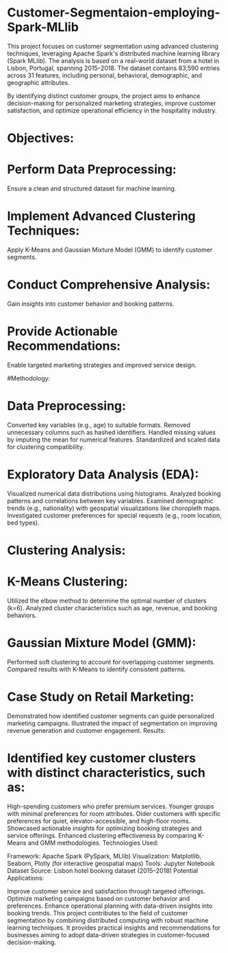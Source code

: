 # Customer-Segmentaion-employing-Spark-MLlib


This project focuses on customer segmentation using advanced clustering techniques, leveraging Apache Spark's distributed machine learning library (Spark MLlib). The analysis is based on a real-world dataset from a hotel in Lisbon, Portugal, spanning 2015–2018. The dataset contains 83,590 entries across 31 features, including personal, behavioral, demographic, and geographic attributes.

By identifying distinct customer groups, the project aims to enhance decision-making for personalized marketing strategies, improve customer satisfaction, and optimize operational efficiency in the hospitality industry.

# Objectives:

# Perform Data Preprocessing: 
Ensure a clean and structured dataset for machine learning.
# Implement Advanced Clustering Techniques: 
Apply K-Means and Gaussian Mixture Model (GMM) to identify customer segments.
# Conduct Comprehensive Analysis: 
Gain insights into customer behavior and booking patterns.
# Provide Actionable Recommendations:
Enable targeted marketing strategies and improved service design.

#Methodology:

# Data Preprocessing:
Converted key variables (e.g., age) to suitable formats.
Removed unnecessary columns such as hashed identifiers.
Handled missing values by imputing the mean for numerical features.
Standardized and scaled data for clustering compatibility.
# Exploratory Data Analysis (EDA):
Visualized numerical data distributions using histograms.
Analyzed booking patterns and correlations between key variables.
Examined demographic trends (e.g., nationality) with geospatial visualizations like choropleth maps.
Investigated customer preferences for special requests (e.g., room location, bed types).
# Clustering Analysis:
# K-Means Clustering:
Utilized the elbow method to determine the optimal number of clusters (k=6).
Analyzed cluster characteristics such as age, revenue, and booking behaviors.
# Gaussian Mixture Model (GMM):
Performed soft clustering to account for overlapping customer segments.
Compared results with K-Means to identify consistent patterns.
# Case Study on Retail Marketing:
Demonstrated how identified customer segments can guide personalized marketing campaigns.
Illustrated the impact of segmentation on improving revenue generation and customer engagement.
Results:

# Identified key customer clusters with distinct characteristics, such as:
High-spending customers who prefer premium services.
Younger groups with minimal preferences for room attributes.
Older customers with specific preferences for quiet, elevator-accessible, and high-floor rooms.
Showcased actionable insights for optimizing booking strategies and service offerings.
Enhanced clustering effectiveness by comparing K-Means and GMM methodologies.
Technologies Used:

Framework: Apache Spark (PySpark, MLlib)
Visualization: Matplotlib, Seaborn, Plotly (for interactive geospatial maps)
Tools: Jupyter Notebook
Dataset Source: Lisbon hotel booking dataset (2015–2018)
Potential Applications:

Improve customer service and satisfaction through targeted offerings.
Optimize marketing campaigns based on customer behavior and preferences.
Enhance operational planning with data-driven insights into booking trends.
This project contributes to the field of customer segmentation by combining distributed computing with robust machine learning techniques. It provides practical insights and recommendations for businesses aiming to adopt data-driven strategies in customer-focused decision-making.

